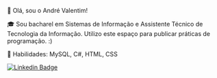 <p align="left"> 
 👋 Olá, sou o André Valentim!
</p>
<p align="left">
 🎓 Sou bacharel em Sistemas de Informação e Assistente Técnico de Tecnologia da Informação. Utilizo este espaço para publicar práticas de programação. :)
</p>
<p align="left">
  🤹 Habilidades: MySQL, C#, HTML, CSS
</p>

[![Linkedin Badge](https://img.shields.io/badge/-LinkedIn-0e76a8?style=flat-square&logo=Linkedin&logoColor=white)](https://linkedin.com/in/andre-s-valentim/)

